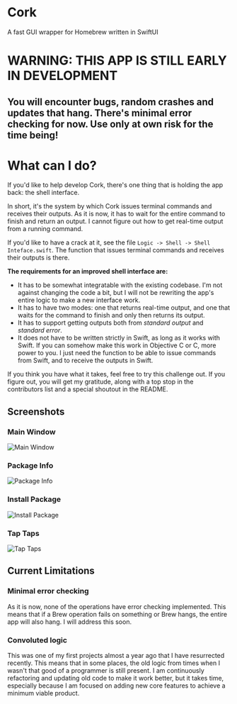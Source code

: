 # Cork
A fast GUI wrapper for Homebrew written in SwiftUI

# WARNING: THIS APP IS STILL EARLY IN DEVELOPMENT
## You will encounter bugs, random crashes and updates that hang. There's minimal error checking for now. Use only at own risk for the time being!

# What can I do?
If you'd like to help develop Cork, there's one thing that is holding the app back: the shell interface.

In short, it's the system by which Cork issues terminal commands and receives their outputs. As it is now, it has to wait for the entire command to finish and return an output. I cannot figure out how to get real-time output from a running command.

If you'd like to have a crack at it, see the file `Logic -> Shell -> Shell Inteface.swift`. The function that issues terminal commands and receives their outputs is there.

**The requirements for an improved shell interface are:**
- It has to be somewhat integratable with the existing codebase. I'm not against changing the code a bit, but I will not be rewriting the app's entire logic to make a new interface work.
- It has to have two modes: one that returns real-time output, and one that waits for the command to finish and only then returns its output.
- It has to support getting outputs both from *standard output* and *standard error*.
- It does not have to be written strictly in Swift, as long as it works with Swift. If you can somehow make this work in Objective C or C, more power to you. I just need the function to be able to issue commands from Swift, and to receive the outputs in Swift.

If you think you have what it takes, feel free to try this challenge out. If you figure out, you will get my gratitude, along with a top stop in the contributors list and a special shoutout in the README.

## Screenshots
### Main Window
![Main Window](https://i.imgur.com/4gEYEuB.jpg)

### Package Info
![Package Info](https://i.imgur.com/KX7D0Ny.jpg)

### Install Package
![Install Package](https://i.imgur.com/izo0E3X.jpg)

### Tap Taps
![Tap Taps](https://i.imgur.com/119KoKV.jpg)

## Current Limitations
### Minimal error checking
As it is now, none of the operations have error checking implemented. This means that if a Brew operation fails on something or Brew hangs, the entire app will also hang. I will address this soon.

### Convoluted logic
This was one of my first projects almost a year ago that I have resurrected recently. This means that in some places, the old logic from times when I wasn't that good of a programmer is still present. I am continuously refactoring and updating old code to make it work better, but it takes time, especially because I am focused on adding new core features to achieve a minimum viable product.
